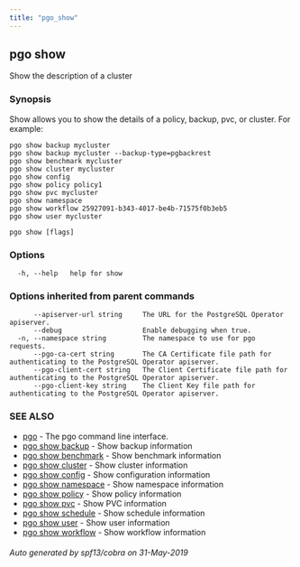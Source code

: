 ```yaml
---
title: "pgo_show"
---
```

## pgo show

Show the description of a cluster

### Synopsis

Show allows you to show the details of a policy, backup, pvc, or cluster. For example:

	pgo show backup mycluster
	pgo show backup mycluster --backup-type=pgbackrest
	pgo show benchmark mycluster
	pgo show cluster mycluster
	pgo show config
	pgo show policy policy1
	pgo show pvc mycluster
	pgo show namespace
	pgo show workflow 25927091-b343-4017-be4b-71575f0b3eb5
	pgo show user mycluster

```
pgo show [flags]
```

### Options

```
  -h, --help   help for show
```

### Options inherited from parent commands

```
      --apiserver-url string     The URL for the PostgreSQL Operator apiserver.
      --debug                    Enable debugging when true.
  -n, --namespace string         The namespace to use for pgo requests.
      --pgo-ca-cert string       The CA Certificate file path for authenticating to the PostgreSQL Operator apiserver.
      --pgo-client-cert string   The Client Certificate file path for authenticating to the PostgreSQL Operator apiserver.
      --pgo-client-key string    The Client Key file path for authenticating to the PostgreSQL Operator apiserver.
```

### SEE ALSO

* [pgo](/operatorcli/cli/pgo/)	 - The pgo command line interface.
* [pgo show backup](/operatorcli/cli/pgo_show_backup/)	 - Show backup information
* [pgo show benchmark](/operatorcli/cli/pgo_show_benchmark/)	 - Show benchmark information
* [pgo show cluster](/operatorcli/cli/pgo_show_cluster/)	 - Show cluster information
* [pgo show config](/operatorcli/cli/pgo_show_config/)	 - Show configuration information
* [pgo show namespace](/operatorcli/cli/pgo_show_namespace/)	 - Show namespace information
* [pgo show policy](/operatorcli/cli/pgo_show_policy/)	 - Show policy information
* [pgo show pvc](/operatorcli/cli/pgo_show_pvc/)	 - Show PVC information
* [pgo show schedule](/operatorcli/cli/pgo_show_schedule/)	 - Show schedule information
* [pgo show user](/operatorcli/cli/pgo_show_user/)	 - Show user information
* [pgo show workflow](/operatorcli/cli/pgo_show_workflow/)	 - Show workflow information

###### Auto generated by spf13/cobra on 31-May-2019
